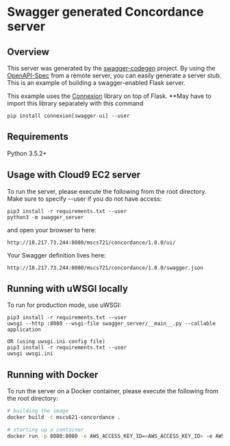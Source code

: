 # Swagger generated Concordance server

## Overview

This server was generated by the [swagger-codegen](https://github.com/swagger-api/swagger-codegen) project. By using the
[OpenAPI-Spec](https://github.com/swagger-api/swagger-core/wiki) from a remote server, you can easily generate a server stub. This
is an example of building a swagger-enabled Flask server.

This example uses the [Connexion](https://github.com/zalando/connexion) library on top of Flask. \*\*May have to import this library separately with this command

```
pip install connexion[swagger-ui] --user
```

## Requirements

Python 3.5.2+

## Usage with Cloud9 EC2 server

To run the server, please execute the following from the root directory. Make sure to specify --user if you do not have access:

```
pip3 install -r requirements.txt --user
python3 -m swagger_server
```

and open your browser to here:

```
http://18.217.73.244:8080/mscs721/concordance/1.0.0/ui/
```

Your Swagger definition lives here:

```
http://18.217.73.244:8080/mscs721/concordance/1.0.0/swagger.json
```

## Running with uWSGI locally

To run for production mode, use uWSGI:

```
pip3 install -r requirements.txt --user
uwsgi --http :8080 --wsgi-file swagger_server/__main__.py --callable application

OR (using uwsgi.ini config file)
pip3 install -r requirements.txt --user
uwsgi uwsgi.ini
```

## Running with Docker

To run the server on a Docker container, please execute the following from the root directory:

```bash
# building the image
docker build -t mscs621-concordance .

# starting up a container
docker run -p 8080:8080 -e AWS_ACCESS_KEY_ID=<AWS_ACCESS_KEY_ID> -e AWS_SECRET_ACCESS_KEY=<AWS_SECRET_ACCESS_KEY> -e AWS_DEFAULT_REGION=us-east-2 mscs621-concordance
```
